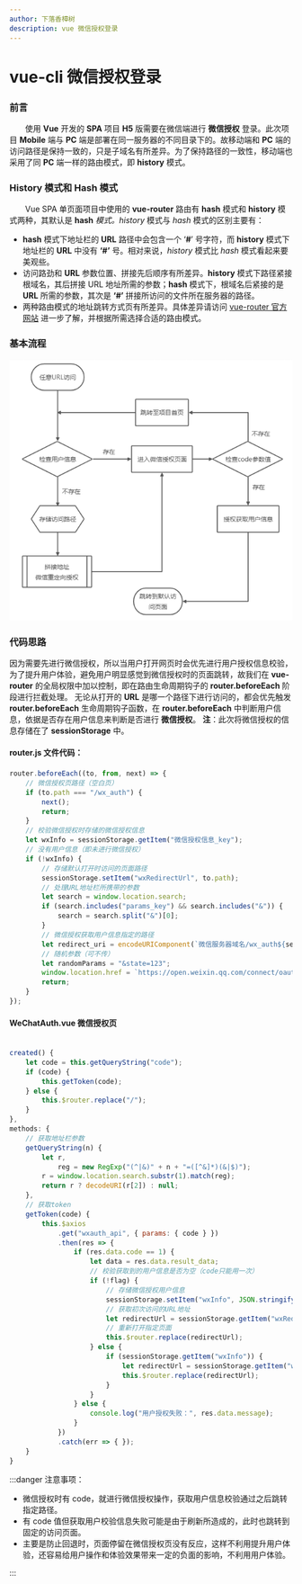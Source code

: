 ```yaml
---
author: 下落香樟树
description: vue 微信授权登录
---
```


# vue-cli 微信授权登录

### 前言

&emsp;&emsp;使用 **Vue** 开发的 **SPA** 项目 **H5** 版需要在微信端进行 **微信授权** 登录。此次项目 **Mobile** 端与 **PC** 端是部署在同一服务器的不同目录下的。故移动端和 **PC** 端的访问路径是保持一致的，只是子域名有所差异。为了保持路径的一致性，移动端也采用了同 **PC** 端一样的路由模式，即 **history** 模式。

### History 模式和 Hash 模式

&emsp;&emsp;Vue SPA 单页面项目中使用的 **vue-router** 路由有 **hash** 模式和 **history** 模式两种，其默认是 **hash** _模式。history_ 模式与 _hash_ 模式的区别主要有：

-   **hash** 模式下地址栏的 **URL** 路径中会包含一个 ‘**#**’ 号字符，而 **history** 模式下地址栏的 **URL** 中没有 **‘#’** 号。相对来说，_history_ 模式比 _hash_ 模式看起来要美观些。
-   访问路劲和 **URL** 参数位置、拼接先后顺序有所差异。**history** 模式下路径紧接根域名，其后拼接 URL 地址所需的参数；**hash** 模式下，根域名后紧接的是 **URL** 所需的参数，其次是 **‘#’** 拼接所访问的文件所在服务器的路径。
-   两种路由模式的地址跳转方式页有所差异。具体差异请访问 [vue-router 官方网站](https://router.vuejs.org/zh/guide/essentials/history-mode.html) 进一步了解，并根据所需选择合适的路由模式。

### 基本流程

![微信截图_20200607143149.png](./img/29-1.png)

### 代码思路

因为需要先进行微信授权，所以当用户打开网页时会优先进行用户授权信息校验，为了提升用户体验，避免用户明显感觉到微信授权时的页面跳转，故我们在 **vue-router** 的全局权限中加以控制，即在路由生命周期钩子的 **router.beforeEach** 阶段进行拦截处理。
无论从打开的 **URL** 是哪一个路径下进行访问的，都会优先触发 **router.beforeEach** 生命周期钩子函数，在 **router.beforeEach** 中判断用户信息，依据是否存在用户信息来判断是否进行 **微信授权**。
**注**：此次将微信授权的信息存储在了 **sessionStorage** 中。

#### router.js 文件代码：

```javascript title="路由设置"
router.beforeEach((to, from, next) => {
	// 微信授权页路径（空白页）
	if (to.path === "/wx_auth") {
		next();
		return;
	}
	// 校验微信授权时存储的微信授权信息
	let wxInfo = sessionStorage.getItem("微信授权信息_key");
	// 没有用户信息（即未进行微信授权）
	if (!wxInfo) {
		// 存储默认打开时访问的页面路径
		sessionStorage.setItem("wxRedirectUrl", to.path);
		// 处理URL地址栏所携带的参数
		let search = window.location.search;
		if (search.includes("params_key") && search.includes("&")) {
			search = search.split("&")[0];
		}
		// 微信授权获取用户信息指定的路径
		let redirect_uri = encodeURIComponent(`微信服务器域名/wx_auth${search}`);
		// 随机参数（可不传）
		let randomParams = "&state=123";
		window.location.href = `https://open.weixin.qq.com/connect/oauth2/authorize?appid=${APPID}&redirect_uri=${redirect_uri}&response_type=code&scope=snsapi_userinfo${randomParams}#wechat_redirect`;
		return;
	}
});
```

#### WeChatAuth.vue 微信授权页

```javascript title="微信授权"

created() {
    let code = this.getQueryString("code");
    if (code) {
        this.getToken(code);
    } else {
        this.$router.replace("/");
    }
},
methods: {
    // 获取地址栏参数
    getQueryString(n) {
        let r,
            reg = new RegExp("(^|&)" + n + "=([^&]*)(&|$)");
        r = window.location.search.substr(1).match(reg);
        return r ? decodeURI(r[2]) : null;
    },
    // 获取token
    getToken(code) {
        this.$axios
            .get("wxauth_api", { params: { code } })
            .then(res => {
                if (res.data.code == 1) {
                    let data = res.data.result_data;
                    // 校验获取到的用户信息是否为空（code只能用一次）
                    if (!flag) {
                        // 存储微信授权用户信息
                        sessionStorage.setItem("wxInfo", JSON.stringify(data));
                        // 获取初次访问的URL地址
                        let redirectUrl = sessionStorage.getItem("wxRedirectUrl");
                        // 重新打开指定页面
                        this.$router.replace(redirectUrl);
                    } else {
                        if (sessionStorage.getItem("wxInfo")) {
                            let redirectUrl = sessionStorage.getItem("wxRedirectUrl");
                            this.$router.replace(redirectUrl);
                        }
                    }
                } else {
                    console.log("用户授权失败：", res.data.message);
                }
            })
            .catch(err => { });
    }
}
```

:::danger 注意事项：

-   微信授权时有 code，就进行微信授权操作，获取用户信息校验通过之后跳转指定路径。
-   有 code 值但获取用户校验信息失败可能是由于刷新所造成的，此时也跳转到固定的访问页面。
-   主要是防止回退时，页面停留在微信授权页没有反应，这样不利用提升用户体验，还容易给用户操作和体验效果带来一定的负面的影响，不利用用户体验。

:::
